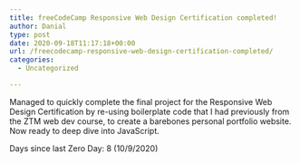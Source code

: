 ```yaml
---
title: freeCodeCamp Responsive Web Design Certification completed!
author: Danial
type: post
date: 2020-09-18T11:17:18+00:00
url: /freecodecamp-responsive-web-design-certification-completed/
categories:
  - Uncategorized

---
```

Managed to quickly complete the final project for the Responsive Web Design Certification by re-using boilerplate code that I had previously from the ZTM web dev course, to create a barebones personal portfolio website. Now ready to deep dive into JavaScript.<figure class="wp-block-embed-wordpress wp-block-embed is-type-wp-embed is-provider-codepen">

<div class="wp-block-embed__wrapper">
</div></figure> 

Days since last Zero Day: 8 (10/9/2020)